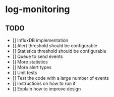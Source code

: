 # log-monitoring

## TODO

- [] InfluxDB implementation
- [] Alert threshold should be configurable
- [] Statistics threshold should be configurable
- [] Queue to send events
- [] More statistics
- [] More alert types
- [] Unit tests
- [] Test the code with a large number of events
- [] Instructions on how to run it
- [] Explain how to improve design
